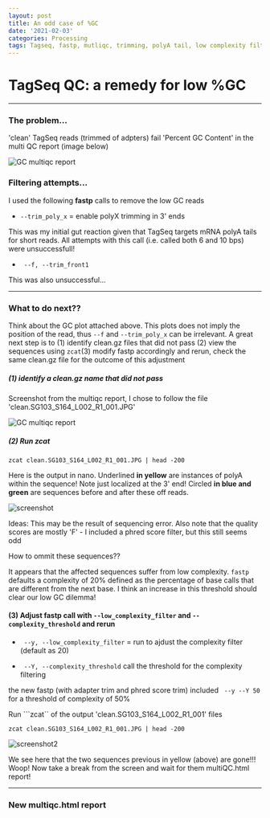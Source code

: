 ```yaml
---
layout: post
title: An odd case of %GC
date: '2021-02-03'
categories: Processing
tags: Tagseq, fastp, mutliqc, trimming, polyA tail, low complexity filtering
---
```


# TagSeq QC: a remedy for low %GC

--------------------------------------------
### The problem...

'clean' TagSeq reads (trimmed of adpters) fail 'Percent GC Content' in the multi QC report (image below)

![GC multiqc report](https://samgurr.github.io/SamJGurr_Lab_Notebook/images/20210203_BEFORE.LowComplexTrim.JPG "failed report")

### Filtering attempts...

I used the following **fastp** calls to remove the low GC reads
- ``` --trim_poly_x ``` = enable polyX trimming in 3' ends

This was my initial gut reaction given that TagSeq targets mRNA polyA tails for short reads. All attempts with this call (i.e. called both 6 and 10 bps) were unsuccessfull!

- ``` --f, --trim_front1```

This was also unsuccessful...

--------------------------------
### What to do next??

Think about the GC plot attached above. This plots does not imply the position of the read, thus ```--f``` and ```--trim_poly_x``` can be irrelevant. A great next step is to (1) identify clean.gz files that did not pass (2) view the sequences using ```zcat```(3) modify fastp accordingly and rerun, check the same clean.gz file for the outcome of this adjustment

##### (1) identify a clean.gz name that did not pass

Screenshot from the multiqc report,
I chose to follow the file 'clean.SG103_S164_L002_R1_001.JPG'

![GC multiqc report](https://samgurr.github.io/SamJGurr_Lab_Notebook/images/20210203_lowGC_files.JPG "failed report")

 ##### (2) Run zcat

```
zcat clean.SG103_S164_L002_R1_001.JPG | head -200
```

Here is the output in nano.
Underlined **in yellow** are instances of polyA within the sequence! Note just localized at the 3' end! Circled **in blue and green** are sequences before and after these off reads.

![screenshot](Inked20210203_zcat_clean.SG103_S164_L002_R1_001.JPG "failed report")

Ideas: This may be the result of sequencing error. Also note that the quality scores are mostly 'F' - I included a phred score filter, but this still seems odd

How to ommit these sequences??

It appears that the affected sequences suffer from low complexity. ```fastp``` defaults a complexity of 20% defined as the percentage of base calls that are different from the next base. I think an increase in this threshold should clear our low GC dilemma!

#### (3) Adjust fastp call with ```--low_complexity_filter``` and ```--complexity_threshold``` and rerun

- ``` --y, --low_complexity_filter``` = run to ajdust the complexity filter (default as 20)

- ``` --Y, --complexity_threshold``` call the threshold for the complexity filtering

the new fastp (with adapter trim and phred score trim) included ``` --y --Y 50```
for a threshold of complexity of 50%

Run ```zcat`` of the output 'clean.SG103_S164_L002_R1_001' files

```
zcat clean.SG103_S164_L002_R1_001.JPG | head -200
```


![screenshot2](https://samgurr.github.io/SamJGurr_Lab_Notebook/images/Inked20210203_zcat_clean.SG103_S164_L002_R1_001_FILTER.LOW.COMPLEX.50percent.JPG "failed report")

We see here that the two sequences previous in yellow (above) are gone!!! Woop! Now take a break from the screen and wait for them multiQC.html report!

--------------------------------
### New multiqc.html report
